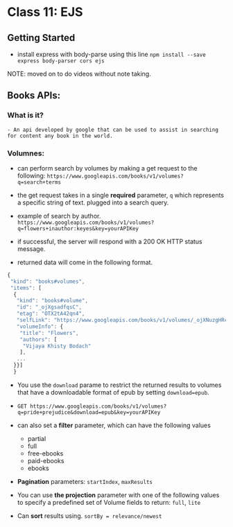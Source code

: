 # Class 11: EJS

## Getting Started

- install express with body-parse using this line `npm install --save express body-parser cors ejs`

NOTE: moved on to do videos without note taking.

## Books APIs:

### What is it?

    - An api developed by google that can be used to assist in searching for content any book in the world.

### Volumnes:

- can perform search by volumes by making a get request to the following:
  `https://www.googleapis.com/books/v1/volumes?q=search+terms`
- the get request takes in a single **required** parameter, `q` which represents a specific string of text. plugged into a search query.

- example of search by author. `https://www.googleapis.com/books/v1/volumes?q=flowers+inauthor:keyes&key=yourAPIKey`

- if successful, the server will respond with a 200 OK HTTP status message.
- returned data will come in the following format.

```js
{
 "kind": "books#volumes",
 "items": [
  {
   "kind": "books#volume",
   "id": "_ojXgsadfqsC",
   "etag": "OTX2tA42qn4",
   "selfLink": "https://www.googleapis.com/books/v1/volumes/_ojXNuzgHRcC",
   "volumeInfo": {
    "title": "Flowers",
    "authors": [
     "Vijaya Khisty Bodach"
    ],
   ...
  }}]
  }
```

- You use the `download` parame to restrict the returned results to volumes that have a downloadable format of epub by setting `download=epub`.
- `GET https://www.googleapis.com/books/v1/volumes?q=pride+prejudice&download=epub&key=yourAPIKey`

- can also set a **filter** parameter, which can have the following values

  - partial
  - full
  - free-ebooks
  - paid-ebooks
  - ebooks

- **Pagination** parameters: `startIndex`, `maxResults`

- You can use **the projection** parameter with one of the following values to specify a predefined set of Volume fields to return: `full`, `lite`

- Can **sort** results using.
  `sortBy = relevance/newest`